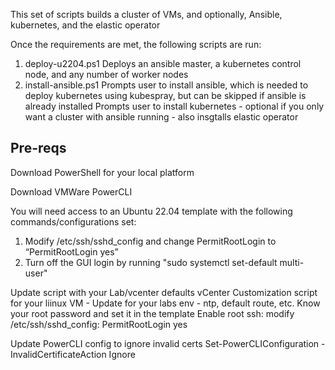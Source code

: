 This set of scripts builds a cluster of VMs, and optionally, Ansible, kubernetes, and the elastic operator 

Once the requirements are met, the following scripts are run:
1.  deploy-u2204.ps1
   Deploys an ansible master, a kubernetes control node, and any number of worker nodes
2.  install-ansible.ps1
   Prompts user to install ansible, which is needed to deploy kubernetes using kubespray, but can be skipped if ansible is already installed
   Prompts user to install kubernetes - optional if you only want a cluster with ansible running - also insgtalls elastic operator

Pre-reqs
---------------------------------------------------------------------------------------------------------------
Download PowerShell for your local platform

Download VMWare PowerCLI

You will need access to an Ubuntu 22.04 template with the following commands/configurations set:
1.  Modify /etc/ssh/sshd_config and change PermitRootLogin  to “PermitRootLogin yes”
2.  Turn off the GUI login by running "sudo systemctl set-default multi-user"

Update script with your Lab/vcenter defaults 
	vCenter Customization script for your liinux VM - Update for your labs env - ntp, default route, etc.
	Know your root password and set it in the template
  Enable root ssh:  modify /etc/ssh/sshd_config:
	PermitRootLogin yes
  
Update PowerCLI config to ignore invalid certs
    Set-PowerCLIConfiguration -InvalidCertificateAction Ignore






